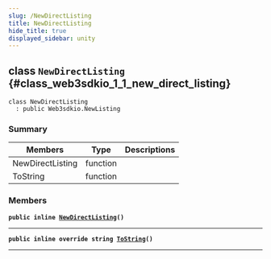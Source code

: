 ```yaml
---
slug: /NewDirectListing
title: NewDirectListing
hide_title: true
displayed_sidebar: unity
---
```


## class `NewDirectListing` {#class_web3sdkio_1_1_new_direct_listing}

```
class NewDirectListing
  : public Web3sdkio.NewListing
```

### Summary

| Members          | Type     | Descriptions |
| ---------------- | -------- | ------------ |
| NewDirectListing | function |              |
| ToString         | function |              |

### Members

**`public inline `[`NewDirectListing`](#class_web3sdkio_1_1_new_direct_listing_1acd05184a2ce7a5b5437cba4841ef6ad6)`()`**

---

**`public inline override string `[`ToString`](#class_web3sdkio_1_1_new_direct_listing_1ab1dfe8e245570b0e52c53bee07034478)`()`**

---
